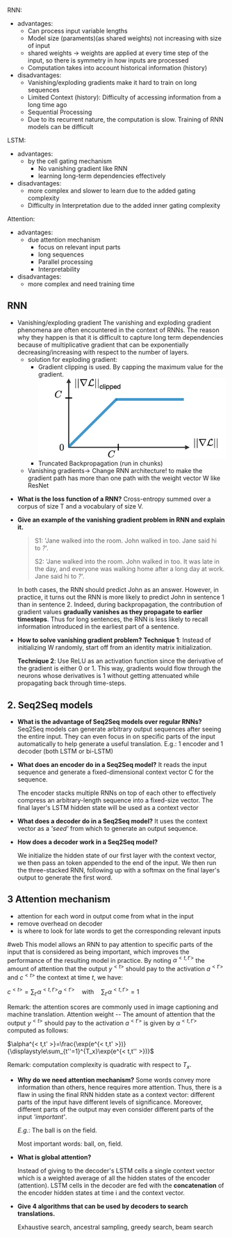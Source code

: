 RNN: 
 * advantages:
	 * Can process input variable lengths
	 * Model size (paraments)(as shared weights) not increasing with size of input
	 * shared weights ->  weights are applied at every time step of the input, so there is symmetry in how inputs are processed
	 * Computation takes into account historical information (history)
* disadvantages:
	* Vanishing/exploding gradients make it hard to train on long sequences
	* Limited Context (history): Difficulty of accessing information from a long time ago
	* Sequential Processing
	* Due to its recurrent nature, the computation is slow. Training of RNN models can be difficult

LSTM: 
* advantages:
	* by the cell gating mechanism
		* No vanishing gradient like RNN
		* learning long-term dependencies effectively
* disadvantages:
	* more complex and slower to learn due to the added gating complexity 
	* Difficulty in Interpretation due to the added inner gating complexity 

Attention: 
* advantages:
	* due attention mechanism
		* focus on relevant input parts
		* long sequences
		* Parallel processing
		* Interpretability
* disadvantages:
	* more complex and need training time

## RNN

+ Vanishing/exploding gradient The vanishing and exploding gradient phenomena are often encountered in the context of RNNs. The reason why they happen is that it is difficult to capture long term dependencies because of multiplicative gradient that can be exponentially decreasing/increasing with respect to the number of layers.
	+ solution for exploding gradient:
		+ Gradient clipping is used. By capping the maximum value for the gradient.![](attachment/488dab2e28e016ea0f0ab6686b95be16.png)
		+ Truncated Backpropagation (run in chunks)
	+ Vanishing gradients-> Change RNN architecture! to make the gradient path has more than one path with the weight vector W like ResNet

- **What is the loss function of a RNN?**
    Cross-entropy summed over a corpus of size T and a vocabulary of size V.
  
- **Give an example of the vanishing gradient problem in RNN and explain it.**
    
    > S1: 'Jane walked into the room. John walked in too. Jane said hi to _?_'.
    > 
    > S2: 'Jane walked into the room. John walked in too. It was late in the day, and everyone was walking home after a long day at work. Jane said hi to _?_'.
    
    In both cases, the RNN should predict John as an answer. However, in practice, it turns out the RNN is more likely to predict John in sentence 1 than in sentence 2. Indeed, during backpropagation, the contribution of gradient values **gradually vanishes as they propagate to earlier timesteps**. Thus for long sentences, the RNN is less likely to recall information introduced in the earliest part of a sentence.

- **How to solve vanishing gradient problem?**
    **Technique 1**: Instead of initializing W randomly, start off from an identity matrix initialization.
    
    **Technique 2**: Use ReLU as an activation function since the derivative of the gradient is either 0 or 1. This way, gradients would flow through the neurons whose derivatives is 1 without getting attenuated while propagating back through time-steps.
    
## 2. Seq2Seq models

- **What is the advantage of Seq2Seq models over regular RNNs?**
    Seq2Seq models can generate arbitrary output sequences after seeing the entire input. They can even focus in on specific parts of the input automatically to help generate a useful translation.
    E.g.: 1 encoder and 1 decoder (both LSTM or bi-LSTM)    

- **What does an encoder do in a Seq2Seq model?**
    It reads the input sequence and generate a fixed-dimensional context vector C for the sequence.
    
    The encoder stacks multiple RNNs on top of each other to effectively compress an arbitrary-length sequence into a fixed-size vector. The final layer's LSTM hidden state will be used as a context vector

- **What does a decoder do in a Seq2Seq model?**
    It uses the context vector as a _'seed'_ from which to generate an output sequence.


- **How does a decoder work in a Seq2Seq model?**
    
    We initialize the hidden state of our first layer with the context vector, we then pass an token appended to the end of the input. We then run the three-stacked RNN, following up with a softmax on the final layer's output to generate the first word.
    

## 3 Attention mechanism[](https://www.kaggle.com/code/rftexas/nlp-cheatsheet-master-nlp#3.2.-Attention-mechanism)
* attention for each word in output come from what in the input
* remove overhead on decoder 
* is where to look for late words to get the corresponding relevant inputs

#web 
This model allows an RNN to pay attention to specific parts of the input that is considered as being important, which improves the performance of the resulting model in practice. By noting $\alpha^{< t, t'>}$ the amount of attention that the output $y^{< t >}$ should pay to the activation $a^{< t' >}$ and $c^{< t >}$ the context at time $t$, we have:

${c^{< t >}=\sum_{t'}\alpha^{< t, t' >}a^{< t' >}}\quad\textrm{with}\quad\sum_{t'}\alpha^{< t,t' >}=1$ 

Remark: the attention scores are commonly used in image captioning and machine translation.
Attention weight -- The amount of attention that the output $y^{< t >}$ should pay to the activation $a^{< t' >}$ is given by $\alpha^{< t,t' >}$ computed as follows:

$\alpha^{< t,t' >}=\frac{\exp(e^{< t,t' >})}{\displaystyle\sum_{t''=1}^{T_x}\exp(e^{< t,t'' >})}$

Remark: computation complexity is quadratic with respect to $T_x$.

- **Why do we need attention mechanism?**
    Some words convey more information than others, hence requires more attention. Thus, there is a flaw in using the final RNN hidden state as a context vector: different parts of the input have different levels of significance. Moreover, different parts of the output may even consider different parts of the input _'important'_.
    
    _E.g._: The ball is on the field.
    
    Most important words: ball, on, field.


- **What is global attention?**
    
    Instead of giving to the decoder's LSTM cells a single context vector which is a weighted average of all the hidden states of the encoder (attention). LSTM cells in the decoder are fed with the **concatenation** of the encoder hidden states at time i and the context vector.
    

- **Give 4 algorithms that can be used by decoders to search translations.**
    
    Exhaustive search, ancestral sampling, greedy search, beam search
    
